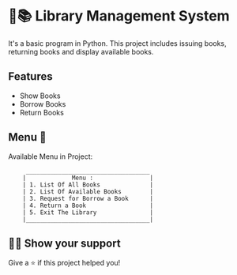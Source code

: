 
# 🏫📚 Library Management System 

It's a basic program in Python.
This project includes issuing books, returning books and display available books.



## Features 

- Show Books
- Borrow Books
- Return Books
## Menu 🧾



Available Menu in Project:

         ___________________________________
        |             Menu :                |
        | 1. List Of All Books              |
        | 2. List Of Available Books        |
        | 3. Request for Borrow a Book      |
        | 4. Return a Book                  |
        | 5. Exit The Library               |
        |___________________________________|
       



## 👨‍🚀 Show your support

Give a ⭐️ if this project helped you!

